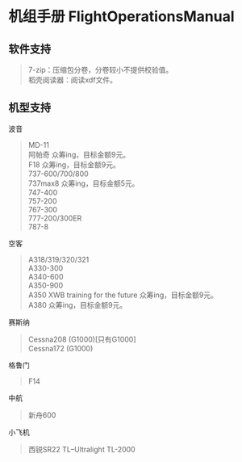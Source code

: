 # 机组手册 FlightOperationsManual
## 软件支持
> 7-zip：压缩包分卷，分卷较小不提供校验值。\
> 稻壳阅读器：阅读xdf文件。
## 机型支持
波音
> MD-11\
> 阿帕奇 众筹ing，目标金额9元。\
> F18 众筹ing，目标金额9元。\
> 737-600/700/800\
> 737max8 众筹ing，目标金额5元。\
> 747-400\
> 757-200\
> 767-300\
> 777-200/300ER\
> 787-8

空客
> A318/319/320/321\
> A330-300\
> A340-600\
> A350-900\
> A350 XWB training for the future 众筹ing，目标金额9元。\
> A380 众筹ing，目标金额9元。

赛斯纳
> Cessna208 (G1000)[只有G1000]\
> Cessna172 (G1000)

格鲁门
> F14

中航
> 新舟600

小飞机
> 西锐SR22
> TL–Ultralight TL-2000
